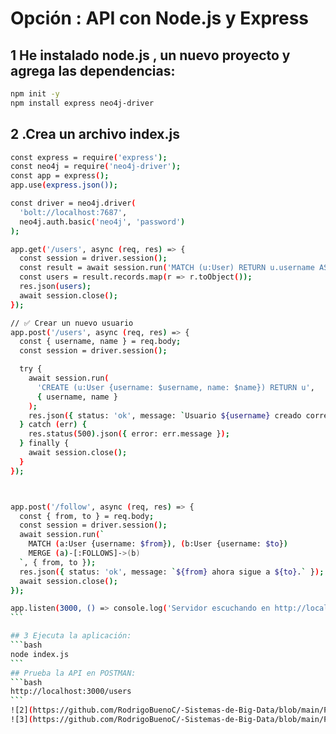 # Opción : API con Node.js y Express

## 1 He instalado node.js , un nuevo proyecto y agrega las dependencias:

```bash
npm init -y
npm install express neo4j-driver
```

## 2 .Crea un archivo index.js


````bash
const express = require('express');
const neo4j = require('neo4j-driver');
const app = express();
app.use(express.json());

const driver = neo4j.driver(
  'bolt://localhost:7687',
  neo4j.auth.basic('neo4j', 'password')
);

app.get('/users', async (req, res) => {
  const session = driver.session();
  const result = await session.run('MATCH (u:User) RETURN u.username AS username, u.name AS name');
  const users = result.records.map(r => r.toObject());
  res.json(users);
  await session.close();
});

// ✅ Crear un nuevo usuario
app.post('/users', async (req, res) => {
  const { username, name } = req.body;
  const session = driver.session();

  try {
    await session.run(
      'CREATE (u:User {username: $username, name: $name}) RETURN u',
      { username, name }
    );
    res.json({ status: 'ok', message: `Usuario ${username} creado correctamente.` });
  } catch (err) {
    res.status(500).json({ error: err.message });
  } finally {
    await session.close();
  }
});



app.post('/follow', async (req, res) => {
  const { from, to } = req.body;
  const session = driver.session();
  await session.run(`
    MATCH (a:User {username: $from}), (b:User {username: $to})
    MERGE (a)-[:FOLLOWS]->(b)
  `, { from, to });
  res.json({ status: 'ok', message: `${from} ahora sigue a ${to}.` });
  await session.close();
});

app.listen(3000, () => console.log('Servidor escuchando en http://localhost:3000'));
```

## 3 Ejecuta la aplicación:
```bash
node index.js
```
## Prueba la API en POSTMAN: 
```bash
http://localhost:3000/users
```
![2](https://github.com/RodrigoBuenoC/-Sistemas-de-Big-Data/blob/main/Practica2/img/2.png)
![3](https://github.com/RodrigoBuenoC/-Sistemas-de-Big-Data/blob/main/Practica2/img/3.png)

